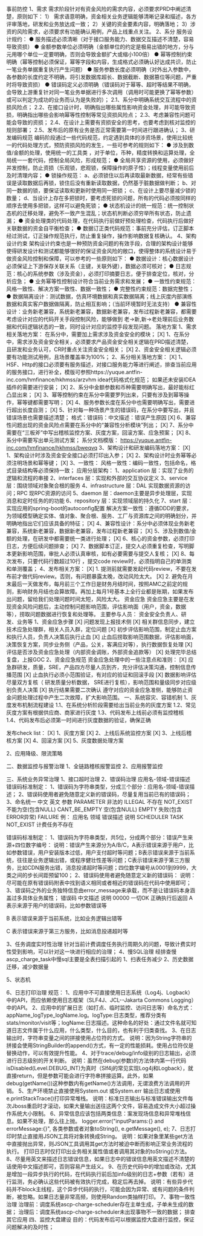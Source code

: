 事前防控
1、需求
需求阶段针对有资金风险的需求内容，必须要求PRD中阐述清楚，原则如下：
1） 需求语意明确，资金相关业务逻辑能够清晰记录和描述，各方评审落地，研发和业务放达成一致；
2）关键的资金要素内容，明确落地；
3）涉资的风险需求，必须要求有功能确认用例，产品上线重点关注。
2、系分
服务设计规约：
● 服务描述必须清晰（对于接口服务能力、数据交互描述不清楚，容易导致资损）
● 金额参数单位必须明确（金额单位的约定是极易出错的地方，分与元用哪个单位一定要明确，否则会导致金额扩大或缩小100倍）
● 幂等控制约束明确（幂等控制必须保证，幂等字段和内容，生成格式必须确认好达成共识，防止一笔业务单据重复执行产生问题）
● 服务参数长度必须明确（对外出入参数中，各参数的长度约定不明确，将引发数据库超长、数据截断、数据篡位等问题，严重时将导致资损）
● 错误码定义必须明确（错误码对于幂等、超时等结果不明确，会导致上游重复针对同一笔业务单据进行多次调用（调用时可能更换了幂等参数）或可以判定为成功的业务而认为是失败的）；
2.1、系分中明确系统交互流程中的资损风险点；
2.2、在接口设计时，明确指出哪些属性影响资金处理，并可能导致资损，明确指出哪些会影响幂等性控制等常见资损风险点；
2.3、考虑兼容性问题可能会导致的资损；
2.4、在设计上需要有资损安全的思考，也要考虑到核对监控的规则部署；
2.5、发布后的原有业务是否正常需要第一时间进行跟进确认；
3、研发编码规范
编码阶段通过一些代码规范，约定遇到具体的涉资场景，使用比较统一的代码处理方式，预防资损风险的发生，一些可参考的规则如下：
● 涉及到数值/金额的处理，使用统一的工具类 ，对于单位，币种，精度转换和运算处理，全局统一一套代码，控制全局风险，形成规范；
● 全局共享资源的使用，必须做好并发控制，防止资损（乐观锁，悲观锁，保障操作的原子性）；线程变量使用前后及时清理内容；
● 锁操作规范：
a、必须锁住以后再读取最新数据，经常有些错误是读取数据后再锁，锁住后没有重新读取数据，仍然基于脏数据做判断；
b、对同一数据的锁，要保证读取和更新时使用同一把锁；
c、在设计上要尽量减少锁的数量；
d、当设计上存在多把锁时，要考虑死锁的问题，所有的代码必须按同样的顺序去使用多把锁，这样可以避免死锁；
● 状态机设计的统一规范：统一控制状态机的迁移处理，避免不一致产生混乱；状态机判断必须穷举所有状态，防止遗漏；
● 资金处理类的代码处理，在代码执行前做好预处理检查，代码执行后做好关联数据的资金自平衡检查；
● 数据订正类代码规范：事前充分评估，订正脚本经过测试，订正操作规范执行，防止重复操作，操作影响数据复核确认。
4、架构设计约束
架构设计约束也是一种预防资金问题的有效手段，合理的架构设计能够使得研发设计和测试都能够很好的保证资金风险的敞口，使得整体的系统设计易于做资金风险控制和保障，可以参考的一些原则如下：
● 数据设计：核心数据设计必须保证上下游保存关联关系（主键，关联外键），数据必须可核对；
● 日志规范：核心的系统参数（涉及资金），必须打印摘要日志，便于排查定位，核对，分析应急；
● 业务幂等性控制设计符合当前业务需求和发展；
● 一致性约束规范：风格一致性、解决方案一致性、数据一致性；
● 完整性约束规范：数据完整性；
● 数据隔离设计：测试数据，仿真环境数据和真实数据隔离；线上灰度内部演练数据和真实客户数据做隔离，防止相互影响；（当前环境暂时无法支持）
● 兼容性设计：业务新老兼容，系统新老兼容，数据新老兼容，发布过程新老兼容，都需要考虑设计对应的代码开关手段控制风险，能够做到 老->新,新->老处理前后业务数据和代码逻辑状态的一致，同时设计对应的监控手段发现问题。
落地方案
1、需求相关落地方案：
在系分中，需要加上需求涉及资金安全的模块；
[X] 1、在系分中，需求涉及资金安全相关，必须要求产品资金安全相关逻辑在PRD描述清楚，且研发和业务认可，CR时重点关注资金安全相关；
[X] 2、资金安全相关逻辑必须要有功能测试用例，且场景覆盖率为100%；
2、系分相关落地方案：
[X] 1、HSF、Http的接口必须要有服务描述，对接口服务能力等进行阐述，排查当前应用的服务接口，进行补全，模版可参照https://yuque.antfin-inc.com/hmfinance/hkhmss/arzvhm idea代码格式化规范；
如果还未安装IDEA插件的需要进行安装；
[X] 2、系分中金额参数和币种需要明确写出，最好能标红凸显出来；
[X] 3、幂等控制约束在系分中需要罗列出来，只要有涉及到幂等操作，幂等键都需要写明；
[X] 4、服务参数长度在系分中也需要明确写出，需要进行超出长度自测；
[X] 5、针对每一种场景产生的错误码，在系分中要写出，并且错误场景也需要描述清楚；
格式：错误码：中文描述：错误产生原因
[X] 6、兼容性问题出现的资金风险点需要在系分中的“兼容性分析模块”列出；
[X] 7、系分中需要在“三板斧”中写出稽核监控方案、灰度方案，回滚方案、应急预案；
[X] 8、系分中需要写出单元测试方案；
系分文档模版：
https://yuque.antfin-inc.com/hmfinance/hkhmss/bweqvq
3、架构设计和研发编码落地方案：
[X] 1、架构设计时涉及资金安全接口必须打印出入参；
[X] 2、架构设计时业务幂等必须注明场景和幂等键；
[X] 3、一致性：
风格一致性：编码一致性，包括命名，格式目录结构等必须保持一致；
应用分层架构：
1、application 层：实现了业务的逻辑和流程的串接
2、interfaces 层：实现和外部的交互协议定义
3、service层：围绕领域对象聚合根的服务
4、infrastructure 层：DAL 实现数据资源的访问；RPC 现RPC资源的访问
5、daemon 层：daemon主要是异步处理层，实现消息和定时任务的的功能
6、repository 层：实现领域层的持久化
7、start 层：实现应用的spring-boot的autoconfig配置
解决方案一致性：遵循DDD的要求，为领域模型确定实体、值对象、聚合根、服务、工厂与资源库之间的明确划分，并明确地指出它们应该具备的特征；
[X] 4、兼容性设计：系分中必须体现业务新老兼容，系统新老兼容，数据新老兼容，发布过程新老兼容；
[X] 5、涉及到数值/金额的处理，在研发中都需要统一类进行处理；
[X] 6、核心的资金参数，必须打印日志，方便后续问题排查；
[X] 7、数据脚本订正，提交人必须重复检查，写明脚本更新影响范围，审批人必须认真审核，如有必要需要与提交人复核；
[X] 8、每次发布，只要代码行数超过10行 ，提交code review时，必须指明自己的单测类和单测覆盖；
4、发布相关方案：
[X] 1. 提测前就需要发起代码review，不要在发布前才做代码review。否则，有问题暴露太晚，改动风险太大。
[X] 2. 避免在月末最后一天做发布，每月前三个工作日是财务月结时间，按照AMC之前定的规则，影响财务月结也会算故障。再加上每月1号基本上全行业都是账期，如果发布出问题，留给我们处理问题时间太短，风险太大。
资金应急
资金应急主要是在发现资金风险问题后，主动控制问题影响范围，评估影响面（用户，资金，数据等），捞取问题数据进行恢复和处理等。
主要参与人员： 资金安全负责人、研发、业务等
1、资金应急步骤
[X] 问题发现上报技术侧
[X] 相关群信息同步，建立技术应急处理群，相关人员入群，定位问题
[X] 初步评估影响范围，制定止血方案和执行人员，负责人决策后执行止血
[X] 止血后捞取影响范围数据，评估影响面，决策恢复方案，同步业务侧（产品，公关，客满应对等），执行数据恢复处理
[X] 评估是否涉及资金应急处理（内部资金调账，外部资金追款等）
[X] 处理完毕总结复盘，上报GOC
2、资金应急规范
资金应急处理中的一些注意点和准则：
[X] 应急群研发，质量，SRE，产品四方尽量人员到齐，充分评估决策沟通，控制信息传播范围
[X] 止血执行必须小范围验证，有对应的验证和回滚手段
[X] 数据影响评估尽量双方复核（ 研发质量分析数据， SRE进行复核），影响范围和量级同步对应级别负责人决策
[X] 执行结果需要二次确认
遵守对应的资金应急准侧，能够防止资金问题处理过程中产生二次故障，扩大影响范围。
一、系统容灾、容错机制
1、灰度发布机制流程建设
1.1、在系统分析阶段需要给出当前业务的灰度方案
1.2、常见灰度方案有根据供应商、商家进行灰度
1.3、代码发布上线前必须有监控稽核
1.4、代码发布后必须第一时间进行灰度数据的验证，确保正确

发布check list：
[X] 1、灰度方案
[X] 2、上线后系统监控方案
[X] 3、上线后稽核方案
[X] 4、回滚方案
[X] 5、灰度数据处理方案

2、应用降级、限流策略

二、数据监控与报警治理
1、全链路稽核报警监控
2、应用报警监控

三、系统业务异常治理
1、接口超时治理
2、错误码治理
应用名-领域-错误描述
错误码标准制定：
1、错误码为字符串类型，分成三个部分：应用名-领域-错误描述；
2、错误码使用者避免随意定义新的错误码，尽量复用当前已有的错误码；
3、命名统一
中文	英文
参数	PARAMETER
非法的	ILLEGAL
不存在	NOT_EXIST
不能为空(包含NULL)	CANT_BE_EMPTY
空(包含NULL)	EMPTY
失败(包含ERROR异常)	FAILURE
例：
应用名	领域	错误描述	说明
SCHEDULER	TASK	NOT_EXIST	计费任务不存在

错误码标准制定：
1、错误码为字符串类型，共5位，分成两个部分：错误产生来源+四位数字编号：
说明：错误产生来源分为A/B/C，A表示错误来源于用户，比如参数错误，用户安装版本过低，用户支付超时等问题；B表示错误来源于当前系统，往往是业务逻辑出错，或程序健壮性差等问题；C表示错误来源于第三方服务，比如CDN服务出错，消息投递超时等问题；四位数字编号从0001到9999，大类之间的步长间距预留100；
2、错误码使用者避免随意定义新的错误码：
说明：尽可能在原有错误码附表中找到语义相同或者相近的错误码在代码中使用即可；
3、错误码之外的业务独特信息由error_message来承载，而不是让错误码本身涵盖过多具体业务属性；
错误码	中文描述	说明
00000	一切OK	正确执行后返回
A 表示来源于用户的错误码，比如参数错误等

B 表示错误来源于当前系统，比如业务逻辑出错等

C 表示错误来源于第三方服务，比如消息投递超时等



3、任务调度实时性治理
针对当前计费调度任务执行周期久的问题，导致计费实时性受到影响，可以针对这一块进行相应的治理；
4、慢SQL治理
经排查慢ascp_charge_task中慢sql主要是全表扫描引起的
1、扫表任务减少
2、历史数据迁移，减少数据量

5、状态机

6、日志打印治理
规范：
1、应用中不可直接使用日志系统（Log4j、Logback）中的API，而应依赖使用日志框架（SLF4J、JCL--Jakarta Commons Logging）中的API。
2、应用中的扩展日志（如打点、临时监控、访问日志等）命名方式：appName_logType_logName.log。logType:日志类型，推荐分类有stats/monitor/visit等；logName:日志描述。这种命名的好处：通过文件名就可知道日志文件属于什么应用，什么类型，什么目的，也有利于归类查找。
3、在日志输出时，字符串变量之间的拼接使用占位符的方式。
说明：因为String字符串的拼接会使用StringBuilder的append()方式，有一定的性能损耗。使用占位符仅是替换动作，可以有效提升性能。
4、对于trace/debug/info级别的日志输出，必须进行日志级别的开关判断。
说明：虽然在debug(参数)的方法体内第一行代码isDisabled(Level.DEBUG_INT)为真时（Slf4j的常见实现Log4j和Logback），就直接return，但是参数可能会进行字符串拼接运算。此外，如果debug(getName())这种参数内有getName()方法调用，无谓浪费方法调用的开销。
5、生产环境禁止直接使用System.out 或System.err 输出日志或使用e.printStackTrace()打印异常堆栈。
说明：标准日志输出与标准错误输出文件每次Jboss重启时才滚动，如果大量输出送往这两个文件，容易造成文件大小超过操作系统大小限制。
6、异常信息应该包括两类信息：案发现场信息和异常堆栈信息。如果不处理，那么往上抛。
logger.error("inputParams:{} and errorMessage:{}", 各类参数或者对象toString(), e.getMessage(), e);
7、日志打印时禁止直接用JSON工具将对象转换成String。
说明：如果对象里某些get方法中直接抛出异常，则JSON工具调用其get方法时被迫中断而影响正常业务流程的执行。
打印日志时仅打印出业务相关属性值或者调用其对象的toString()方法。
8、尽量用英文来描述日志错误信息，如果日志中的错误信息用英文描述不清楚的话使用中文描述即可，否则容易产生歧义。
9、在历史代码中的增加或改动，尤其是增加一段异步执行的代码，在代码执行前后加info级别的日志+参数（若有）进行监测，务必确认这些代码被有效执行完成，稳定后再去掉。
说明：有些异步代码并不block主线程，这个异步代码的执行，可能会因为异常、或有问题的条件判断，被忽略。如果日志量非常高频，则使用Random类抽样打印。
7、事物一致性治理
治理前：调度系统ascp-charge-scheduler存在主单生成，子单未生成的数据；
治理后：调度系统ascp-charge-scheduler未出现事物不一致的数据；
排查其它应用
四、监控大盘建设
目的：代码发布后可以根据监控大盘进行监控，保证问题解决的及时性；